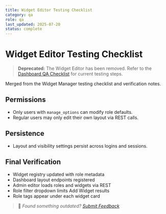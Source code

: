 ```yaml
---
title: Widget Editor Testing Checklist
category: qa
role: qa
last_updated: 2025-07-20
status: complete
---
```


# Widget Editor Testing Checklist

> **Deprecated:** The Widget Editor has been removed. Refer to the
> [Dashboard QA Checklist](dashboard-qa-checklist.md)
> for current testing steps.

Merged from the Widget Manager testing checklist and verification notes.

## Permissions
- Only users with `manage_options` can modify role defaults.
- Regular users may only edit their own layout via REST calls.

## Persistence
- Layout and visibility settings persist across logins and sessions.

## Final Verification
- Widget registry updated with role metadata
- Dashboard layout endpoints registered
- Admin editor loads roles and widgets via REST
- Role filter dropdown limits Add Widget results
- Role tags appear under each widget card

> 💬 *Found something outdated? [Submit Feedback](../feedback.md)*
